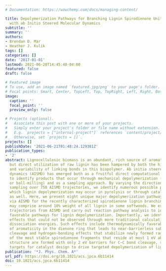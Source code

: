 ```yaml
---
# Documentation: https://wowchemy.com/docs/managing-content/

title: Depolymerization Pathways for Branching Lignin Spirodienone Units Revealed
  with ab Initio Steered Molecular Dynamics
subtitle: ''
summary: ''
authors:
- Brendan D. Mar
- Heather J. Kulik
tags: []
categories: []
date: '2017-01-01'
lastmod: 2021-06-20T14:45:48-04:00
featured: false
draft: false

# Featured image
# To use, add an image named `featured.jpg/png` to your page's folder.
# Focal points: Smart, Center, TopLeft, Top, TopRight, Left, Right, BottomLeft, Bottom, BottomRight.
image:
  caption: ''
  focal_point: ''
  preview_only: false

# Projects (optional).
#   Associate this post with one or more of your projects.
#   Simply enter your project's folder or file name without extension.
#   E.g. `projects = ["internal-project"]` references `content/project/deep-learning/index.md`.
#   Otherwise, set `projects = []`.
projects: []
publishDate: '2021-06-21T01:48:24.129381Z'
publication_types:
- '2'
abstract: Lignocellulosic biomass is an abundant, rich source of aromatic compounds,
  but direct utilization of raw lignin has been hampered by both the high heterogeneity
  and variability of linking bonds in this biopolymer. Ab initio steered molecular
  dynamics (AISMD) has emerged both as a fruitful direct computational screening approach
  to identify products that occur through mechanical depolymerization (i.e., in sonication
  or ball-milling) and as a sampling approach. By varying the direction of force and
  sampling over 750 AISMD trajectories, we identify numerous possible pathways through
  which lignin depolymerization may occur in pyrolysis or through catalytic depolymerization
  as well. Here, we present eight unique major depolymerization pathways discovered
  via AISMD for the recently characterized spirodienone lignin branching linkage that
  may comprise around 10% weight of all lignin in some softwoods. We extract representative
  trajectories from AISMD and carry out reaction pathway analysis to identify energetically
  favorable pathways for lignin depolymerization. Importantly, we identify dynamical
  effects that could not be observed through more traditional calculations of bond
  dissociation energies. Such effects include thermodynamically favorable recovery
  of aromaticity in the dienone ring that leads to near-barrierless subsequent ether
  cleavage and hydrogen-bonding effects that stabilize newly formed radicals. Some
  of the most stable spirodienone fragments that reside at most 1 eV above the reactant
  structure are formed with only 2 eV barriers for C–C bond cleavage, suggesting key
  targets for catalyst design to drive targeted depolymerization of lignin.
publication: '*J. Phys. Chem. A*'
url_pdf: https://doi.org/10.1021/acs.jpca.6b11414
doi: 10.1021/acs.jpca.6b11414
---
```

